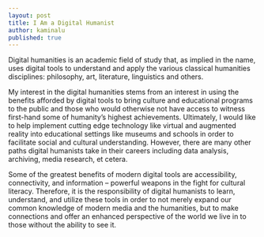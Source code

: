 ```yaml
---
layout: post
title: I Am a Digital Humanist
author: kaminalu
published: true
---
```


Digital humanities is an academic field of study that, as implied in the name, uses digital tools to understand and apply the various classical humanities disciplines: philosophy, art, literature, linguistics and others.  

My interest in the digital humanities stems from an interest in using the benefits afforded by digital tools to bring culture and educational programs to the public and those who would otherwise not have access to witness first-hand some of humanity’s highest achievements.  Ultimately, I would like to help implement cutting edge technology like virtual and augmented reality into educational settings like museums and schools in order to facilitate social and cultural understanding.  However, there are many other paths digital humanists take in their careers including data analysis, archiving, media research, et cetera.

Some of the greatest benefits of modern digital tools are accessibility, connectivity, and information – powerful weapons in the fight for cultural literacy.   Therefore, it is the responsibility of digital humanists to learn, understand, and utilize these tools in order to not merely expand our common knowledge of modern media and the humanities, but to make connections and offer an enhanced perspective of the world we live in to those without the ability to see it.
